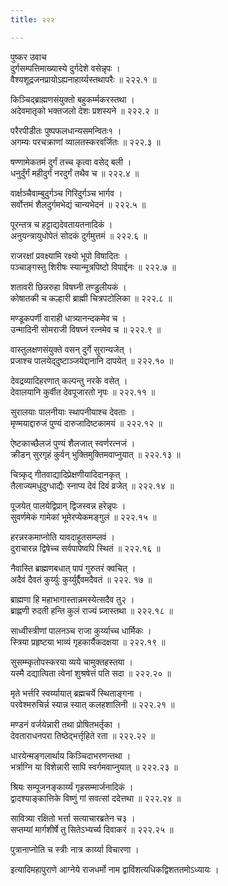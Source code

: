 ```yaml
---
title: २२२

---
```

पुष्कर उवाच  
दुर्गसम्पत्तिमाख्यास्ये दुर्गदेशे वसेन्नृपः ।  
वैश्यशूद्रजनप्रायोऽह्यनाहार्य्यस्तथापरैः ॥ २२२.१ ॥  
  
किञ्चिद्‌ब्राह्मणसंयुक्तो बहुकर्म्मकरस्तथा ।  
अदेवमातृको भक्तजलो देशः प्रशस्यने ॥ २२२.२ ॥  
  
परैरपीडीतः पुष्पफलधान्यसमन्वितः१ ।  
अगम्यः परचक्राणां व्यालतस्करवर्जितः ॥ २२२.३ ॥  
  
षण्णामेकतमं दुर्गं तच्च कृत्वा वसेद्‌ बली ।  
धनुर्दुंर्गं महीदुर्गं नरदुर्गं तथैव च ॥ २२२.४ ॥  
  
वार्क्षञ्चैवाम्बुदुर्गञ्च गिरिदुर्गञ्च भार्गव ।  
सर्वोत्तमं शैलदुर्गमभेद्यं चान्यभेदनं ॥ २२२.५ ॥  
  
पूरन्तत्र च हट्टाद्यदेवतायतनादिकं ।  
अनुयन्त्रायुधोपेतं सोदकं दुर्गमुत्तमं ॥ २२२.६ ॥  
  
राजरक्षां प्रवक्ष्यामि रक्ष्यो भूपो विषादितः ।  
पञ्चाङ्गस्तु शिरीषः स्यान्मूत्रपिष्टो विपार्द्दनः ॥ २२२.७ ॥  
  
शतावरी छिन्नरुहा विषघ्नी तण्डुलीयकं ।  
कोषातकी च कल्हारी ब्राह्मी चित्रपटोलिका ॥ २२२.८ ॥  
  
मण्डूकपर्णी वाराही धात्र्यानन्दकमेव च ।  
उन्मादिनी सोमराजी विषघ्नं रत्नमेव च ॥ २२२.९ ॥  
  
वास्तुलक्षणसंयुक्ते वसन् दुर्गे सुरान्यजेत् ।  
प्रजाश्च पालयेद्‌दुष्टाञ्जयेद्दानानि दापयेत् ॥ २२२.१० ॥  
  
देवद्रव्यादिहरणात् कल्पन्तु नरके वसेत् ।  
देवालयानि कुर्वीत देवपूजारतो नृपः ॥ २२२.११ ॥  
  
सुरालयाः पालनीयाः स्थापनीयाश्च देवताः ।  
मृण्मयाद्दारुजं पुण्यं दारुजादिष्टकामयं ॥ २२२.१२ ॥  
  
ऐष्टकाच्छैलजं पुण्यं शैलजात् स्वर्णरत्नजं ।  
क्रीडन् सुरगृहं कुर्वन् भुक्तिमुक्तिमवाप्नुयात् ॥ २२२.१३ ॥  
  
चित्र्कृद् गीतवाद्यादिप्रेक्षणीयादिदानकृत् ।  
तैलाज्यमधुदुग्धाद्यैः स्नाप्य देवं दिवं व्रजेत् ॥ २२२.१४ ॥  
  
पूजयेत् पालयेद्विप्रान् द्विजस्वन्न हरेन्नृपः ।  
सुवर्णमेकं गामेकां भूमेरप्येकमङ्गुलं ॥ २२२.१५ ॥  
  
हरन्नरकमाप्नोति यावदाहूतसम्प्लवं ।  
दुराचारन्न द्विषेच्च सर्वपापेष्वपि स्थितं ॥ २२२.१६ ॥  
  
नैवास्ति ब्राह्मणबधात् पापं गुरुतरं क्वचित् ।  
अदैवं दैवतं कुर्य्युः कुर्य्युर्द्दैवमदैवतं ॥ २२२. १७ ॥  
  
ब्राह्मणा हि महाभागास्तान्नमस्येत्सदैव तु२ ।  
ब्राह्णणी रुदती हन्ति कुलं राज्यं प्र्जास्तथा ॥ २२२.१८ ॥  
  
साध्वीस्त्रीणां पालनञ्च राजा कुर्य्याच्च धार्मिकः ।  
स्त्रिया प्रहृष्टया भाव्यं गृहकार्यैकदक्षया ॥ २२२.१९ ॥  
  
सुसम्म्कृतोपस्करया व्यये चामुक्तहस्तया ।  
यस्मै दद्यात्पिता त्वेनां शुश्रषेत्तं पति सदा ॥ २२२.२० ॥  
  
मृते भर्त्तरि स्वर्य्यायात् ब्रह्मचर्ये स्थिताङ्गना ।  
परवेश्मरुचिर्न्न स्यान्न स्यात् कलहशालिनी ॥ २२२.२१ ॥  
  
मण्डनं वर्जयेन्नारी तथा प्रोषितभर्तृका ।  
देवताराधनपरा तिष्ठेद्भर्त्तृहिते रता ॥ २२२.२२ ॥  
  
धारयेन्मङ्गलार्थाय किञ्चिदाभरणन्तथा ।  
भर्त्राग्नि या विशेन्नारी सापि स्वर्गमवाप्नुयात् ॥ २२२.२३ ॥  
  
श्रियः सम्पूजनङ्कार्य्यं गृहसम्मार्जनादिकं ।  
द्वादश्याङ्कात्तिके विष्णुं गां सवत्सां ददेत्तथा ॥ २२२.२४ ॥  
  
सावित्र्या रक्षितो भर्त्ता सत्याचारब्रतेन च३ ।  
सप्तम्यां मार्गशीर्षे तु सितेऽभ्यर्च्य दिवाकरं ॥ २२२.२५ ॥  
  
पुत्रानाप्नोति च स्त्रीः नात्र कार्य्या विचारणा ।  
  
इत्यादिमहापुराणे आग्नेये राजधर्मो नाम द्वाविंशत्यधिकद्विशततमोऽध्यायः ।